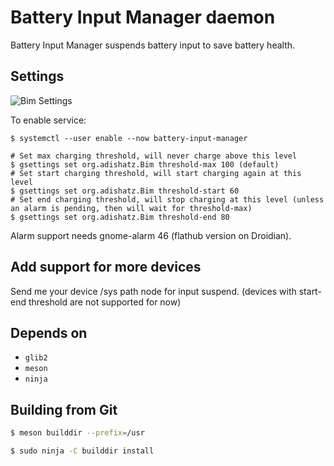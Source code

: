 # Battery Input Manager daemon

Battery Input Manager suspends battery input to save battery health.

## Settings ##

![Bim Settings](https://adishatz.org/data/bim.png)

To enable service:

`$ systemctl --user enable --now battery-input-manager`

```
# Set max charging threshold, will never charge above this level
$ gsettings set org.adishatz.Bim threshold-max 100 (default)
# Set start charging threshold, will start charging again at this level
$ gsettings set org.adishatz.Bim threshold-start 60
# Set end charging threshold, will stop charging at this level (unless an alarm is pending, then will wait for threshold-max)
$ gsettings set org.adishatz.Bim threshold-end 80
```

Alarm support needs gnome-alarm 46 (flathub version on Droidian).

## Add support for more devices ##

Send me your device /sys path node for input suspend. (devices with start-end threshold are not supported for now)

## Depends on

- `glib2`
- `meson`
- `ninja`

## Building from Git

```bash
$ meson builddir --prefix=/usr

$ sudo ninja -C builddir install
```
